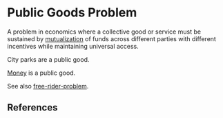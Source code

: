 # Public Goods Problem
A problem in economics where a collective good or service must be sustained by [mutualization](mutualization.md) of funds across different parties with different incentives while maintaining universal access.

City parks are a public good.

[Money](money.md) is a public good.

See also [free-rider-problem](free-rider-problem.md).

## References